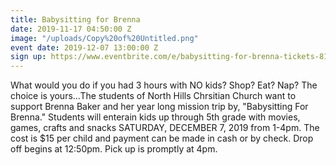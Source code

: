 ```yaml
---
title: Babysitting for Brenna
date: 2019-11-17 04:50:00 Z
image: "/uploads/Copy%20of%20Untitled.png"
event date: 2019-12-07 13:00:00 Z
sign up: https://www.eventbrite.com/e/babysitting-for-brenna-tickets-81568671091
---
```


What would you do if you had 3 hours with NO kids? Shop? Eat? Nap? The choice is yours...The students of North Hills Chrsitian Church want to support Brenna Baker and her year long mission trip by, "Babysitting For Brenna." Students will enterain kids up through 5th grade with movies, games, crafts and snacks SATURDAY, DECEMBER 7, 2019 from 1-4pm. The cost is $15 per child and payment can be made in cash or by check. Drop off begins at 12:50pm. Pick up is promptly at 4pm. 